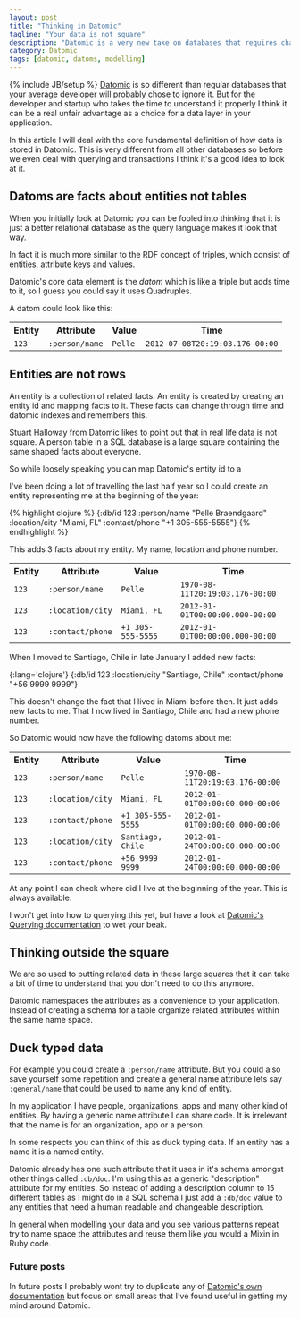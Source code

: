 ```yaml
---
layout: post
title: "Thinking in Datomic"
tagline: "Your data is not square"
description: "Datomic is a very new take on databases that requires changing a bit how you think about your data"
category: Datomic
tags: [datomic, datoms, modelling]
---
```

{% include JB/setup %}
[Datomic](http://datomic.com) is so different than regular databases that your average developer will probably chose to ignore it. But for the developer and startup who takes the time to understand it properly I think it can be a real unfair advantage as a choice for a data layer in your application.

In this article I will deal with the core fundamental definition of how data is stored in Datomic. This is very different from all other databases so before we even deal with querying and transactions I think it's a good idea to look at it.

## Datoms are facts about entities not tables

When you initially look at Datomic you can be fooled into thinking that it is just a better relational database as the query language makes it look that way. 

In fact it is much more similar to the RDF concept of triples, which consist of entities, attribute keys and values. 

Datomic's core data element is the *datom* which is like a triple but adds time to it, so I guess you could say it uses Quadruples.

A datom could look like this:

<table class="table table-striped table-bordered"><tr><th>Entity</th><th>Attribute</th><th>Value</th><th>Time</th></tr>
  <tr><td><code>123</code></td><td><code>:person/name</code></td><td><code>Pelle</code></td><td><code>2012-07-08T20:19:03.176-00:00</code></td></tr></table>

## Entities are not rows

An entity is a collection of related facts. An entity is created by creating an entity id and mapping facts to it. These facts can change through time and datomic indexes and remembers this.

Stuart Halloway from Datomic likes to point out that in real life data is not square. A person table in a SQL database is a large square containing the same shaped facts about everyone.

So while loosely speaking you can map Datomic's entity id to a 

I've been doing a lot of travelling the last half year so I could create an entity representing me at the beginning of the year:

{% highlight clojure %}
{:db/id 123 :person/name "Pelle Braendgaard" :location/city "Miami, FL" :contact/phone "+1 305-555-5555"}
{% endhighlight %}

This adds 3 facts about my entity. My name, location and phone number.

<table class="table table-striped table-bordered"><tr><th>Entity</th><th>Attribute</th><th>Value</th><th>Time</th></tr>
  <tr><td><code>123</code></td><td><code>:person/name</code></td><td><code>Pelle</code></td><td><code>1970-08-11T20:19:03.176-00:00</code></td></tr>
  <tr><td><code>123</code></td><td><code>:location/city</code></td><td><code>Miami, FL</code></td><td><code>2012-01-01T00:00:00.000-00:00</code></td></tr>
  <tr><td><code>123</code></td><td><code>:contact/phone</code></td><td><code>+1 305-555-5555</code></td><td><code>2012-01-01T00:00:00.000-00:00</code></td></tr>
</table>


When I moved to Santiago, Chile in late January I added new facts:

{:lang='clojure'}
    {:db/id 123 :location/city "Santiago, Chile" :contact/phone "+56 9999 9999"}

This doesn't change the fact that I lived in Miami before then. It just adds new facts to me. That I now lived in Santiago, Chile and had a new phone number.

So Datomic would now have the following datoms about me:

<table class="table table-striped table-bordered"><tr><th>Entity</th><th>Attribute</th><th>Value</th><th>Time</th></tr>
  <tr><td><code>123</code></td><td><code>:person/name</code></td><td><code>Pelle</code></td><td><code>1970-08-11T20:19:03.176-00:00</code></td></tr>
  <tr><td><code>123</code></td><td><code>:location/city</code></td><td><code>Miami, FL</code></td><td><code>2012-01-01T00:00:00.000-00:00</code></td></tr>
  <tr><td><code>123</code></td><td><code>:contact/phone</code></td><td><code>+1 305-555-5555</code></td><td><code>2012-01-01T00:00:00.000-00:00</code></td></tr>
  <tr><td><code>123</code></td><td><code>:location/city</code></td><td><code>Santiago, Chile</code></td><td><code>2012-01-24T00:00:00.000-00:00</code></td></tr>
  <tr><td><code>123</code></td><td><code>:contact/phone</code></td><td><code>+56 9999 9999</code></td><td><code>2012-01-24T00:00:00.000-00:00</code></td></tr>
</table>


At any point I can check where did I live at the beginning of the year. This is always available.

I won't get into how to querying this yet, but have a look at [Datomic's Querying documentation](http://datomic.com/company/resources/query) to wet your beak.

## Thinking outside the square

We are so used to putting related data in these large squares that it can take a bit of time to understand that you don't need to do this anymore.

Datomic namespaces the attributes as a convenience to your application. Instead of creating a schema for a table organize related attributes within the same name space.

## Duck typed data

For example you could create a <code>:person/name</code> attribute. But you could also save yourself some repetition and create a general name attribute lets say <code>:general/name</code> that could be used to name any kind of entity. 

In my application I have people, organizations, apps and many other kind of entities. By having a generic name attribute I can share code. It is irrelevant that the name is for an organization, app or a person.

In some respects you can think of this as duck typing data. If an entity has a name it is a named entity.

Datomic already has one such attribute that it uses in it's schema amongst other things called <code>:db/doc</code>. I'm using this as a generic "description" attribute for my entities. So instead of adding a description column to 15 different tables as I might do in a SQL schema I just add a <code>:db/doc</code> value to any entities that need a human readable and changeable description.

In general when modelling your data and you see various patterns repeat try to name space the attributes and reuse them like you would a Mixin in Ruby code.

### Future posts

In future posts I probably wont try to duplicate any of [Datomic's own documentation](http://datomic.com/company/resources/getting-started) but focus on small areas that I've found useful in getting my mind around Datomic.
